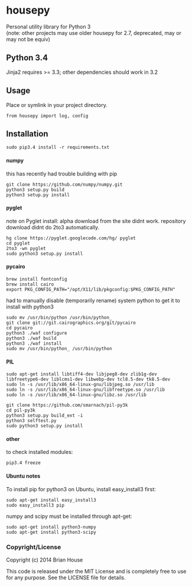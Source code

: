 housepy
=======
Personal utility library for Python 3  
(note: other projects may use older housepy for 2.7, deprecated, may or may not be equiv)


Python 3.4
----------
Jinja2 requires >= 3.3; other dependencies should work in 3.2


Usage
-----
Place or symlink in your project directory.

    from housepy import log, config


Installation
------------

    sudo pip3.4 install -r requirements.txt

#### numpy

this has recently had trouble building with pip

    git clone https://github.com/numpy/numpy.git
    python3 setup.py build
    python3 setup.py install    



#### pyglet

note on Pyglet install: alpha download from the site didnt work. repository download didnt do 2to3 automatically.

    hg clone https://pyglet.googlecode.com/hg/ pyglet
    cd pyglet
    2to3 -wn pyglet
    sudo python3 setup.py install



#### pycairo

    brew install fontconfig
    brew install cairo
    export PKG_CONFIG_PATH="/opt/X11/lib/pkgconfig:$PKG_CONFIG_PATH"

had to manually disable (temporarily rename) system python to get it to install with python3

    sudo mv /usr/bin/python /usr/bin/python_
    git clone git://git.cairographics.org/git/pycairo
    cd pycairo
    python3 ./waf configure
    python3 ./waf build
    python3 ./waf install
    sudo mv /usr/bin/python_ /usr/bin/python


#### PIL

    sudo apt-get install libtiff4-dev libjpeg8-dev zlib1g-dev libfreetype6-dev liblcms1-dev libwebp-dev tcl8.5-dev tk8.5-dev
    sudo ln -s /usr/lib/x86_64-linux-gnu/libjpeg.so /usr/lib
    sudo ln -s /usr/lib/x86_64-linux-gnu/libfreetype.so /usr/lib
    sudo ln -s /usr/lib/x86_64-linux-gnu/libz.so /usr/lib

    git clone https://github.com/smarnach/pil-py3k
    cd pil-py3k
    python3 setup.py build_ext -i
    python3 selftest.py
    sudo python3 setup.py install


#### other
to check installed modules:

    pip3.4 freeze


#### Ubuntu notes

To install pip for python3 on Ubuntu, install easy_install3 first:
    
    sudo apt-get install easy_install3
    sudo easy_install3 pip

numpy and scipy must be installed through apt-get:

    sudo apt-get install python3-numpy
    sudo apt-get install python3-scipy


### Copyright/License

Copyright (c) 2014 Brian House

This code is released under the MIT License and is completely free to use for any purpose. See the LICENSE file for details.
